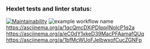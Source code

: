 ### Hexlet tests and linter status:

[![Maintainability](https://api.codeclimate.com/v1/badges/e15598ac111748f37a5c/maintainability)](https://codeclimate.com/github/Aleksey-lab/frontend-project-lvl1/maintainability)
![example workflow name](https://github.com/Aleksey-lab/frontend-project-lvl1/workflows/hexlet-check/badge.svg)
https://asciinema.org/a/1qcQmcDXjPDIppjlNolcP1q2a
https://asciinema.org/a/eC0dY1xkeD39MacPFAamafQUq
https://asciinema.org/a/1bfMcWUoFJeIbwxofCucZGNFp